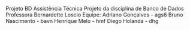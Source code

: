 Projeto BD Assistência Técnica
Projeto da disciplina de Banco de Dados Professora Bernardette Loscio
Equipe:
Adriano Gonçalves - ags6
Bruno Nascimento - bavn
Henrique Melo - hmf
Diego Holanda - dhg